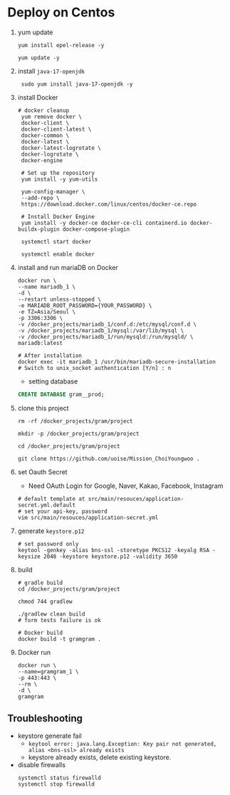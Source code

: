 # Deploy on Centos
1. yum update
    ```shell
    yum install epel-release -y
   
    yum update -y
    ```
   
2. install `java-17-openjdk`
   ```shell
    sudo yum install java-17-openjdk -y
   ```
   
3. install Docker 
   ```shell
   # docker cleanup
    yum remove docker \
    docker-client \
    docker-client-latest \
    docker-common \
    docker-latest \
    docker-latest-logrotate \
    docker-logrotate \
    docker-engine

    # Set up the repository
    yum install -y yum-utils
    
    yum-config-manager \
    --add-repo \
    https://download.docker.com/linux/centos/docker-ce.repo
    
    # Install Docker Engine
    yum install -y docker-ce docker-ce-cli containerd.io docker-buildx-plugin docker-compose-plugin
    
    systemctl start docker
   
    systemctl enable docker
   ```
   
4. install and run mariaDB on Docker
    ```shell
    docker run \
    --name mariadb_1 \
    -d \
    --restart unless-stopped \
    -e MARIADB_ROOT_PASSWORD={YOUR_PASSWORD} \
    -e TZ=Asia/Seoul \
    -p 3306:3306 \
    -v /docker_projects/mariadb_1/conf.d:/etc/mysql/conf.d \
    -v /docker_projects/mariadb_1/mysql:/var/lib/mysql \
    -v /docker_projects/mariadb_1/run/mysqld:/run/mysqld/ \
    mariadb:latest
   
   # After installation
   docker exec -it mariadb_1 /usr/bin/mariadb-secure-installation
   # Switch to unix_socket authentication [Y/n] : n
   ```
   
    - setting database
    ```sql
    CREATE DATABASE gram__prod;
   ```
   
5. clone this project
    ```shell
    rm -rf /docker_projects/gram/project
   
    mkdir -p /docker_projects/gram/project
   
    cd /docker_projects/gram/project
   
    git clone https://github.com/uoise/Mission_ChoiYoungwoo .
   ```

6. set Oauth Secret
    - Need OAuth Login for Google, Naver, Kakao, Facebook, Instagram
    ```shell
   # default template at src/main/resouces/application-secret.yml.default
   # set your api-key, password
   vim src/main/resouces/application-secret.yml
   ```
   
7. generate `keystore.p12`
    ```shell
    # set password only
    keytool -genkey -alias bns-ssl -storetype PKCS12 -keyalg RSA -keysize 2048 -keystore keystore.p12 -validity 3650
    ```
   
8. build
    ```shell
   # gradle build
    cd /docker_projects/gram/project
    
    chmod 744 gradlew
   
   ./gradlew clean build
   # form tests failure is ok
   
   # Docker build
   docker build -t gramgram . 
   ```
   
9. Docker run
    ```shell
   docker run \
    --name=gramgram_1 \
    -p 443:443 \
    --rm \
    -d \
    gramgram
   ```
   
## Troubleshooting
- keystore generate fail
  - `keytool error: java.lang.Exception: Key pair not generated, alias <bns-ssl> already exists`
  - keystore already exists, delete existing keystore.
- disable firewalls
  ```shell
  systemctl status firewalld
  systemctl stop firewalld
  ```
